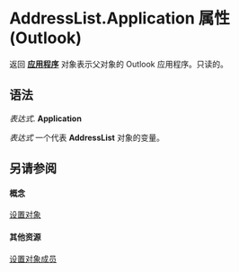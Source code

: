 
# AddressList.Application 属性 (Outlook)

返回 **[应用程序](797003e7-ecd1-eccb-eaaf-32d6ddde8348.md)** 对象表示父对象的 Outlook 应用程序。只读的。


## 语法

 _表达式_. **Application**

 _表达式_ 一个代表 **AddressList** 对象的变量。


## 另请参阅


#### 概念


[设置对象](84611afe-48b1-185b-df4b-0f004e7436ff.md)
#### 其他资源


[设置对象成员](49ce35c2-400b-16b0-5f74-7f7d6260e45b.md)